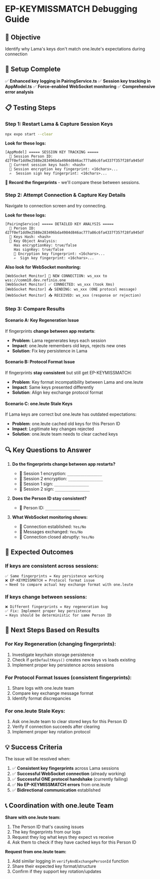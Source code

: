 # EP-KEYMISSMATCH Debugging Guide

## 🎯 **Objective**
Identify why Lama's keys don't match one.leute's expectations during connection

## 🔧 **Setup Complete**

✅ **Enhanced key logging in PairingService.ts**
✅ **Session key tracking in AppModel.ts** 
✅ **Force-enabled WebSocket monitoring**
✅ **Comprehensive error analysis**

## 📋 **Testing Steps**

### **Step 1: Restart Lama & Capture Session Keys**
```bash
npx expo start --clear
```

**Look for these logs:**
```
[AppModel] ===== SESSION KEY TRACKING =====
  📱 Session Person ID: d27f0ef1dd9e2588e283496bda4984d846ac777a86c6fa4337f357f28fa945df
  🔑 Current session keys hash: <hash>
  🔐 Session encryption key fingerprint: <16chars>...
  ✍️  Session sign key fingerprint: <16chars>...
```

**📝 Record the fingerprints** - we'll compare these between sessions.

### **Step 2: Attempt Connection & Capture Key Details**
Navigate to connection screen and try connecting.

**Look for these logs:**
```
[PairingService] ===== DETAILED KEY ANALYSIS =====
  🔑 Person ID: d27f0ef1dd9e2588e283496bda4984d846ac777a86c6fa4337f357f28fa945df
  🔑 Keys Hash: <hash>
  🔑 Key Object Analysis:
    Has encryptionKey: true/false
    Has signKey: true/false
    🔐 Encryption key fingerprint: <16chars>...
    ✍️  Sign key fingerprint: <16chars>...
```

**Also look for WebSocket monitoring:**
```
[WebSocket Monitor] 🔗 NEW CONNECTION: ws_xxx to wss://comm10.dev.refinio.one
[WebSocket Monitor] ✅ CONNECTED: ws_xxx (took Xms)
[WebSocket Monitor] 📤 SENDING: ws_xxx (ONE protocol message)
[WebSocket Monitor] 📥 RECEIVED: ws_xxx (response or rejection)
```

### **Step 3: Compare Results**

#### **Scenario A: Key Regeneration Issue**
If fingerprints **change between app restarts**:
- **Problem**: Lama regenerates keys each session
- **Impact**: one.leute remembers old keys, rejects new ones
- **Solution**: Fix key persistence in Lama

#### **Scenario B: Protocol Format Issue**  
If fingerprints **stay consistent** but still get EP-KEYMISSMATCH:
- **Problem**: Key format incompatibility between Lama and one.leute
- **Impact**: Same keys presented differently
- **Solution**: Align key exchange protocol format

#### **Scenario C: one.leute Stale Keys**
If Lama keys are correct but one.leute has outdated expectations:
- **Problem**: one.leute cached old keys for this Person ID
- **Impact**: Legitimate key changes rejected
- **Solution**: one.leute team needs to clear cached keys

## 🔍 **Key Questions to Answer**

1. **Do the fingerprints change between app restarts?**
   - 📝 Session 1 encryption: `________________`
   - 📝 Session 2 encryption: `________________`
   - 📝 Session 1 sign: `________________`
   - 📝 Session 2 sign: `________________`

2. **Does the Person ID stay consistent?**
   - 📝 Person ID: `________________`

3. **What WebSocket monitoring shows:**
   - 📝 Connection established: `Yes/No`
   - 📝 Messages exchanged: `Yes/No`
   - 📝 Connection closed abruptly: `Yes/No`

## 🎯 **Expected Outcomes**

### **If keys are consistent across sessions:**
```
✅ Same fingerprints = Key persistence working
❌ EP-KEYMISSMATCH = Protocol format issue
→ Need to compare actual key exchange format with one.leute
```

### **If keys change between sessions:**
```
❌ Different fingerprints = Key regeneration bug
✅ Fix: Implement proper key persistence
→ Keys should be deterministic for same Person ID
```

## 🚀 **Next Steps Based on Results**

### **For Key Regeneration (changing fingerprints):**
1. Investigate keychain storage persistence
2. Check if `getDefaultKeys()` creates new keys vs loads existing
3. Implement proper key persistence across sessions

### **For Protocol Format Issues (consistent fingerprints):**
1. Share logs with one.leute team
2. Compare key exchange message format
3. Identify format discrepancies

### **For one.leute Stale Keys:**
1. Ask one.leute team to clear stored keys for this Person ID
2. Verify if connection succeeds after clearing
3. Implement proper key rotation protocol

## 💡 **Success Criteria**

The issue will be resolved when:
1. ✅ **Consistent key fingerprints** across Lama sessions
2. ✅ **Successful WebSocket connection** (already working)
3. ✅ **Successful ONE protocol handshake** (currently failing)
4. ✅ **No EP-KEYMISSMATCH errors** from one.leute
5. ✅ **Bidirectional communication** established

## 📞 **Coordination with one.leute Team**

**Share with one.leute team:**
1. The Person ID that's causing issues
2. The key fingerprints from our logs
3. Request they log what keys they expect vs receive
4. Ask them to check if they have cached keys for this Person ID

**Request from one.leute team:**
1. Add similar logging in `verifyAndExchangePersonId` function
2. Share their expected key format/structure  
3. Confirm if they support key rotation/updates 